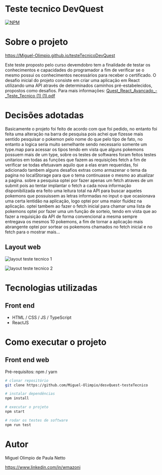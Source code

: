 # Teste tecnico DevQuest 
[![NPM](https://img.shields.io/npm/l/react)](https://github.com/Miguel-Olimpio/desvQuest-testeTecnico/blob/main/LICENSE) 

# Sobre o projeto

https://Miguel-Olimpio.github.io/testeTecnicoDevQuest

Este teste proposto pelo curso devemdobro tem a finalidade de testar os conhecimentos e capacidades do programador a fim de verificar se o mesmo possui os conhecimentos necessários para receber o certificado.
O desafio inicial do projeto consiste em criar uma aplicação em React utilizando uma API através de determinados caminhos pré-estabelecidos, propostos como desafios.
Para mais informações: [Quest_React_Avancado_-_Teste_Tecnico (1) (1).pdf](https://github.com/Miguel-Olimpio/desvQuest-testeTecnico/files/10900699/Quest_React_Avancado_-_Teste_Tecnico.1.1.pdf)

# Decisões adotadas

Basicamente o projeto foi feito de acordo com que foi pedido, no entanto foi feita uma alteração na barra de pesquisa pois achei que fizesse mais sentido pesquisar o pokemon pelo nome do que pelo tipo de fato, no entanto a logica seria muito semelhante sendo necessario somente um type.map para acessar os tipos tendo em vista que alguns pokemons possuem mais de um type, sobre os testes de softwares foram feitos testes unitarios em todas as funções que fazem as requisições fetch a fim de verificar se todas efetuavam aquilo que a elas eram requeridas, foi adicionado tambem alguns desafios extras como armazenar o tema da pagina no localStorage para que o tema continuasse o mesmo ao atualizar a pagina. sobre a pesquisa optei por fazer apenas um fetch atraves de um submit pois ao tentar implantar o fetch a cada nova informação disponibilizada era feito uma leitura total na API para buscar aqueles pokemons que possuissem as letras informadas no input o que ocasionava uma certa lentidão na aplicação, logo optei por uma maior fluidez na aplicação.
optei tambem ao fazer o fetch inicial para chamar uma lista de pokemons optei por fazer uma um função de sorteio, tendo em vista que ao fazer a requisição da API de forma convencional a mesma sempre entregava os mesmos 10 pokemons, a fim de tornar a aplicação mais abrangente optei por sortear os pokemons chamados no fetch inicial e no fetch para o mostrar mais...

## Layout web

![layout teste tecnico 1](https://user-images.githubusercontent.com/107503116/223182445-c1e11d77-16a2-4b9d-bb6d-b4a34028a432.png)

![layout teste tecnico 2](https://user-images.githubusercontent.com/107503116/223183010-af759018-dfff-4bff-9547-03980e105efd.png)

# Tecnologias utilizadas
## Front end
- HTML / CSS / JS / TypeScript
- ReactJS

# Como executar o projeto

## Front end web
Pré-requisitos: npm / yarn

```bash
# clonar repositório
git clone https://github.com/Miguel-Olimpio/desvQuest-testeTecnico

# instalar dependências
npm install

# executar o projeto
npm start

# rodar os testes de software
npm run test
```

# Autor

Miguel Olimpio de Paula Netto

https://www.linkedin.com/in/wmazoni

